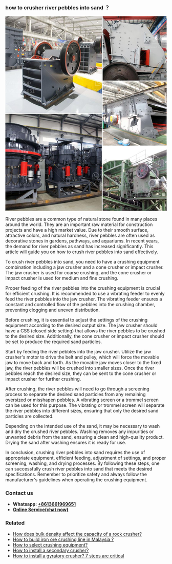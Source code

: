 <h3>how to crusher river pebbles into sand ？</h3><img src='1701746110.jpg' alt=''><p>River pebbles are a common type of natural stone found in many places around the world. They are an important raw material for construction projects and have a high market value. Due to their smooth surface, attractive colors, and natural hardness, river pebbles are often used as decorative stones in gardens, pathways, and aquariums. In recent years, the demand for river pebbles as sand has increased significantly. This article will guide you on how to crush river pebbles into sand effectively.</p><p>To crush river pebbles into sand, you need to have a crushing equipment combination including a jaw crusher and a cone crusher or impact crusher. The jaw crusher is used for coarse crushing, and the cone crusher or impact crusher is used for medium and fine crushing.</p><p>Proper feeding of the river pebbles into the crushing equipment is crucial for efficient crushing. It is recommended to use a vibrating feeder to evenly feed the river pebbles into the jaw crusher. The vibrating feeder ensures a constant and controlled flow of the pebbles into the crushing chamber, preventing clogging and uneven distribution.</p><p>Before crushing, it is essential to adjust the settings of the crushing equipment according to the desired output size. The jaw crusher should have a CSS (closed side setting) that allows the river pebbles to be crushed to the desired size. Additionally, the cone crusher or impact crusher should be set to produce the required sand particles.</p><p>Start by feeding the river pebbles into the jaw crusher. Utilize the jaw crusher's motor to drive the belt and pulley, which will force the movable jaw to move back and forth. As the movable jaw moves closer to the fixed jaw, the river pebbles will be crushed into smaller sizes. Once the river pebbles reach the desired size, they can be sent to the cone crusher or impact crusher for further crushing.</p><p>After crushing, the river pebbles will need to go through a screening process to separate the desired sand particles from any remaining oversized or misshapen pebbles. A vibrating screen or a trommel screen can be used for this purpose. The vibrating or trommel screen will separate the river pebbles into different sizes, ensuring that only the desired sand particles are collected.</p><p>Depending on the intended use of the sand, it may be necessary to wash and dry the crushed river pebbles. Washing removes any impurities or unwanted debris from the sand, ensuring a clean and high-quality product. Drying the sand after washing ensures it is ready for use.</p><p>In conclusion, crushing river pebbles into sand requires the use of appropriate equipment, efficient feeding, adjustment of settings, and proper screening, washing, and drying processes. By following these steps, one can successfully crush river pebbles into sand that meets the desired specifications. Remember to prioritize safety and always follow the manufacturer's guidelines when operating the crushing equipment.</p><h3>Contact us</h3><ul><li><strong>Whatsapp:&nbsp;<a href="https://wa.me/8613661969651">+8613661969651</a></strong></li><li><a href="https://swt.shibang-china.com/?git&amp;zhl&amp;how to crusher river pebbles into sand ？"><strong>Online Service(chat now)</strong></a></li></ul><h3>Related</h3><ul><li><a href='How does bulk density affect the capacity of a rock crusher.md'>How does bulk density affect the capacity of a rock crusher?</a></li><li><a href='How to build iron ore crushing line in Malaysia .md'>How to build iron ore crushing line in Malaysia ?</a></li><li><a href='How to select crushing equipment.md'>How to select crushing equipment?</a></li><li><a href='How to install a secondary crusher.md'>How to install a secondary crusher?</a></li><li><a href='How to install a gyratory crusher 7 steps are critical.md'>How to install a gyratory crusher? 7 steps are critical</a></li></ul>
